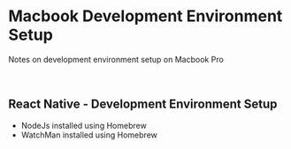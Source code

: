 # Macbook Development Environment Setup
Notes on development environment setup on Macbook Pro

<br>

## React Native - Development Environment Setup
- NodeJs installed using Homebrew
- WatchMan installed using Homebrew
